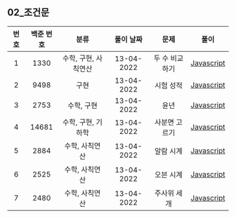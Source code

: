## 02_조건문

| 번호 | 백준 번호 |       분류        | 풀이 날짜  |             문제               |              풀이              |
| :--------: | :--------: | :---------------: | :--------: | :---------------------------: | :----------------------------: |
| 1 | 1330 | 수학, 구현, 사칙연산 | 13-04-2022 | 두 수 비교하기 | [Javascript](01_1330.js) |
| 2 | 9498 | 구현 | 13-04-2022 | 시험 성적 | [Javascript](02_9498.js) |
| 3 | 2753 | 수학, 구현 | 13-04-2022 | 윤년 | [Javascript](03_2753.js) |
| 4 | 14681 | 수학, 구현, 기하학 | 13-04-2022 | 사분면 고르기 | [Javascript](04_14681.js) |
| 5 | 2884 | 수학, 사칙연산 | 13-04-2022 | 알람 시계 | [Javascript](05_2884.js) |
| 6 | 2525 | 수학, 사칙연산 | 13-04-2022 | 오븐 시계 | [Javascript](06_2525.js) |
| 7 | 2480 | 수학, 사칙연산 | 13-04-2022 | 주사위 세개 | [Javascript](07_2480.js) |